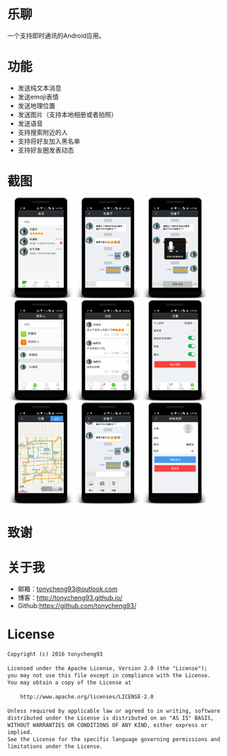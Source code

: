 # 乐聊
一个支持即时通讯的Android应用。

# 功能
- 发送纯文本消息
- 发送emoji表情
- 发送地理位置
- 发送图片（支持本地相册或者拍照）
- 发送语音
- 支持搜索附近的人
- 支持将好友加入黑名单
- 支持好友圈发表动态


# 截图
<img src="screenshots/2016-11-04-230257.png" width=30% height=55% /><img src="screenshots/2016-11-04-230236.png" width=30% height=55% /><img src="screenshots/2016-11-04-230655.png" width=30% height=55% />
<img src="screenshots/2016-11-04-225812.png" width=30% height=55% /><img src="screenshots/2016-11-04-225654.png" width=30% height=55% /><img src="screenshots/2016-11-04-225520.png" width=30% height=55% /><img src="screenshots/2016-11-04-225947.png" width=30% height=55% /><img src="screenshots/2016-11-04-230614.png" width=30% height=55% /><img src="screenshots/2016-11-04-225833.png" width=30% height=55% />

# 致谢

# 关于我
- 邮箱：tonycheng93@outlook.com
- 博客：http://tonycheng93.github.io/
- Github:https://github.com/tonycheng93/

# License
```
Copyright (c) 2016 tonycheng93

Licensed under the Apache License, Version 2.0 (the "License");
you may not use this file except in compliance with the License.
You may obtain a copy of the License at

    http://www.apache.org/licenses/LICENSE-2.0

Unless required by applicable law or agreed to in writing, software
distributed under the License is distributed on an "AS IS" BASIS,
WITHOUT WARRANTIES OR CONDITIONS OF ANY KIND, either express or implied.
See the License for the specific language governing permissions and
limitations under the License.
```
